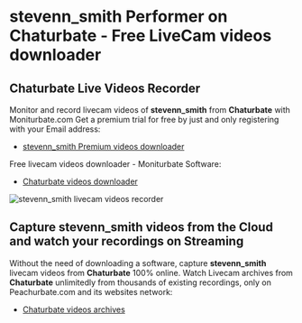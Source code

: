 # stevenn_smith Performer on Chaturbate - Free LiveCam videos downloader

## Chaturbate Live Videos Recorder

Monitor and record livecam videos of **stevenn_smith** from **Chaturbate** with Moniturbate.com
Get a premium trial for free by just and only registering with your Email address:
* [stevenn_smith Premium videos downloader](https://moniturbate.com/request-demo-licence-key.html)

Free livecam videos downloader - Moniturbate Software:
* [Chaturbate videos downloader](https://moniturbate.com/moniturbate-download-software.html)

![stevenn_smith livecam videos recorder](https://peachurnet.com/templates/moniturbate-software.png)


## Capture stevenn_smith videos from the Cloud and watch your recordings on Streaming

Without the need of downloading a software, capture **stevenn_smith** livecam videos from **Chaturbate** 100% online.
Watch Livecam archives from **Chaturbate** unlimitedly from thousands of existing recordings, only on Peachurbate.com and its websites network:
* [Chaturbate videos archives](https://peachurnet.com/)